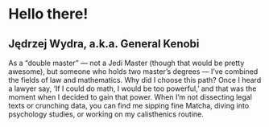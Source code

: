 # Hello there!

## Jędrzej Wydra, a.k.a. General Kenobi

As a “double master” — not a Jedi Master (though that would be pretty awesome), but someone who holds two master’s degrees — I’ve combined the fields of law and mathematics. Why did I choose this path? Once I heard a lawyer say, ‘If I could do math, I would be too powerful,’ and that was the moment when I decided to gain that power. When I’m not dissecting legal texts or crunching data, you can find me sipping fine Matcha, diving into psychology studies, or working on my calisthenics routine.
